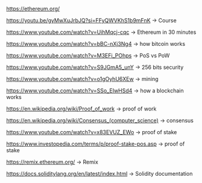 https://ethereum.org/

https://youtu.be/gyMwXuJrbJQ?si=FFyQWVKhS1b9mFnK -> Course

https://www.youtube.com/watch?v=UihMqcj-cqc -> Ethereum in 30 minutes

https://www.youtube.com/watch?v=bBC-nXj3Ng4 -> how bitcoin works

https://www.youtube.com/watch?v=M3EFi_POhps -> PoS vs PoW

https://www.youtube.com/watch?v=S9JGmA5_unY -> 256 bits security

https://www.youtube.com/watch?v=o1gOyhU6XEw -> mining 

https://www.youtube.com/watch?v=SSo_EIwHSd4 -> how a blockchain works

https://en.wikipedia.org/wiki/Proof_of_work -> proof of work

https://en.wikipedia.org/wiki/Consensus_(computer_science) -> consensus

https://www.youtube.com/watch?v=x83EVUZ_EWo -> proof of stake

https://www.investopedia.com/terms/p/proof-stake-pos.asp -> proof of stake


https://remix.ethereum.org/ -> Remix

https://docs.soliditylang.org/en/latest/index.html -> Solidity documentation